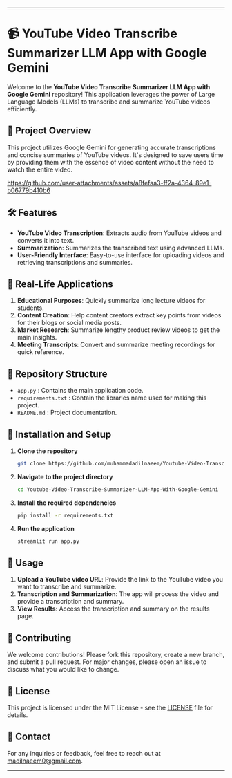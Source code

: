 
---

# **📹 YouTube Video Transcribe Summarizer LLM App with Google Gemini**

Welcome to the **YouTube Video Transcribe Summarizer LLM App with Google Gemini** repository! This application leverages the power of Large Language Models (LLMs) to transcribe and summarize YouTube videos efficiently.

## **🚀 Project Overview**

This project utilizes Google Gemini for generating accurate transcriptions and concise summaries of YouTube videos. It's designed to save users time by providing them with the essence of video content without the need to watch the entire video.

https://github.com/user-attachments/assets/a8fefaa3-ff2a-4364-89e1-b06779b410b6

## **🛠️ Features**

- **YouTube Video Transcription**: Extracts audio from YouTube videos and converts it into text.
- **Summarization**: Summarizes the transcribed text using advanced LLMs.
- **User-Friendly Interface**: Easy-to-use interface for uploading videos and retrieving transcriptions and summaries.

## **🌟 Real-Life Applications**

1. **Educational Purposes**: Quickly summarize long lecture videos for students.
2. **Content Creation**: Help content creators extract key points from videos for their blogs or social media posts.
3. **Market Research**: Summarize lengthy product review videos to get the main insights.
4. **Meeting Transcripts**: Convert and summarize meeting recordings for quick reference.

## **📂 Repository Structure**

- `app.py` : Contains the main application code.
- `requirements.txt` : Contain the libraries name used for making this project.
- `README.md` : Project documentation.

## **🔧 Installation and Setup**

1. **Clone the repository**
    ```bash
    git clone https://github.com/muhammadadilnaeem/Youtube-Video-Transcribe-Summarizer-LLM-App-With-Google-Gemini.git
    ```
2. **Navigate to the project directory**
    ```bash
    cd Youtube-Video-Transcribe-Summarizer-LLM-App-With-Google-Gemini
    ```
3. **Install the required dependencies**
    ```bash
    pip install -r requirements.txt
    ```
4. **Run the application**
    ```bash
    streamlit run app.py
    ```

## **📜 Usage**

1. **Upload a YouTube video URL**: Provide the link to the YouTube video you want to transcribe and summarize.
2. **Transcription and Summarization**: The app will process the video and provide a transcription and summary.
3. **View Results**: Access the transcription and summary on the results page.

## **🤝 Contributing**

We welcome contributions! Please fork this repository, create a new branch, and submit a pull request. For major changes, please open an issue to discuss what you would like to change.

## **📄 License**

This project is licensed under the MIT License - see the [LICENSE](https://github.com/muhammadadilnaeem/Youtube-Video-Transcribe-Summarizer-LLM-App-With-Google-Gemini/blob/main/LICENSE) file for details.

## **📧 Contact**

For any inquiries or feedback, feel free to reach out at [madilnaeem0@gmail.com](madilnaeem0@gmail.com).

---
